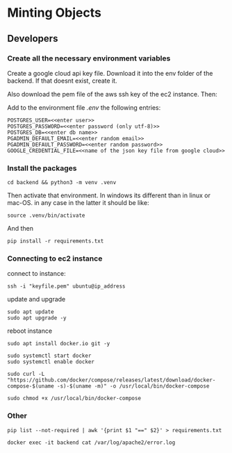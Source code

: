 # Minting Objects


## Developers

### Create all the necessary environment variables

Create a google cloud api key file. Download it into the env folder of the backend. If that doesnt exist, create it. 

Also download the pem file of the aws ssh key of the ec2 instance. Then:

Add to the environment file *.env* the following entries:
```
POSTGRES_USER=<<enter user>>
POSTGRES_PASSWORD=<<enter password (only utf-8)>>
POSTGRES_DB=<<enter db name>>
PGADMIN_DEFAULT_EMAIL=<<enter random email>>
PGADMIN_DEFAULT_PASSWORD=<<enter random password>>
GOOGLE_CREDENTIAL_FILE=<<name of the json key file from google cloud>>
```

### Install the packages

```
cd backend && python3 -m venv .venv
```

Then activate that environment. In windows its different than in linux or mac-OS. in any case in the latter it should be like:

```
source .venv/bin/activate
```

And then 

```
pip install -r requirements.txt
```

### Connecting to ec2 instance

connect to instance:

```
ssh -i "keyfile.pem" ubuntu@ip_address
```

update and upgrade
```
sudo apt update
sudo apt upgrade -y
```

reboot instance

```
sudo apt install docker.io git -y
```

```
sudo systemctl start docker
sudo systemctl enable docker
```

```
sudo curl -L "https://github.com/docker/compose/releases/latest/download/docker-compose-$(uname -s)-$(uname -m)" -o /usr/local/bin/docker-compose
```

```
sudo chmod +x /usr/local/bin/docker-compose
```

### Other

```
pip list --not-required | awk '{print $1 "==" $2}' > requirements.txt
```

```
docker exec -it backend cat /var/log/apache2/error.log
```